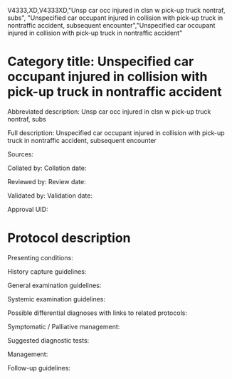 V4333,XD,V4333XD,"Unsp car occ injured in clsn w pick-up truck nontraf, subs", "Unspecified car occupant injured in collision with pick-up truck in nontraffic accident, subsequent encounter","Unspecified car occupant injured in collision with pick-up truck in nontraffic accident"
# Category title: Unspecified car occupant injured in collision with pick-up truck in nontraffic accident

Abbreviated description: Unsp car occ injured in clsn w pick-up truck nontraf, subs

Full description: Unspecified car occupant injured in collision with pick-up truck in nontraffic accident, subsequent encounter

Sources:

Collated by:
Collation date:

Reviewed by:
Review date:

Validated by:
Validation date:

Approval UID:

# Protocol description

Presenting conditions:

History capture guidelines:

General examination guidelines:

Systemic examination guidelines:

Possible differential diagnoses with links to related protocols:

Symptomatic / Palliative management:

Suggested diagnostic tests:

Management:

Follow-up guidelines:
